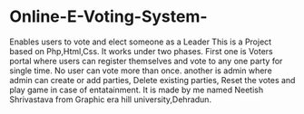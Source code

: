 # Online-E-Voting-System-
Enables users to vote and elect someone as a Leader
This is a Project based on Php,Html,Css. It works under two phases.
First one is Voters portal where users can register themselves and vote to any one party for single time. No user can vote more than once.
another is admin where admin can create or add parties, Delete existing parties, Reset the votes and play game in case of entatainment.
It is made by me named Neetish Shrivastava from Graphic era hill university,Dehradun.
